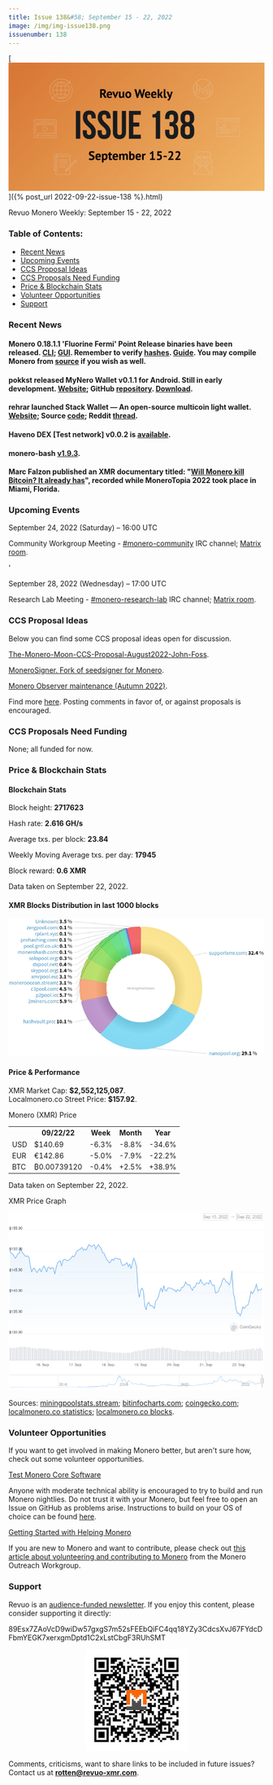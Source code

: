 ```yaml
---
title: Issue 138&#58; September 15 - 22, 2022
image: /img/img-issue138.png
issuenumber: 138
---
```

[<img src="/img/img-issue138.png" alt="Revuo Monero Weekly #138 Slide" class="img-lead">]({% post_url 2022-09-22-issue-138 %}.html)

<p class="text-lead">Revuo Monero Weekly: September 15 - 22, 2022</p>
<!--more-->

<h3>Table of Contents:</h3>
<ul class="contents">
    <li><a href="#news">Recent News</a></li>
    <li><a href="#events">Upcoming Events</a></li>
    <li><a href="#ideas">CCS Proposal Ideas</a></li>
    <li><a href="#proposals">CCS Proposals Need Funding</a></li>
    <li><a href="#stats">Price & Blockchain Stats</a></li>
    <li><a href="#volunteer">Volunteer Opportunities</a></li>
    <li><a href="#support">Support</a></li>
</ul>

<h3 id="news">Recent News</h3>

<div class="newsbyte">
    <h4>Monero 0.18.1.1 'Fluorine Fermi' Point Release binaries have been released. <a href="https://github.com/monero-project/monero/releases/tag/v0.18.1.1" target="_blank">CLI</a>; <a href="https://github.com/monero-project/monero-gui/releases/tag/v0.18.1.1" target="_blank">GUI</a>. Remember to verify <a href="https://www.getmonero.org/downloads/hashes.txt" target="_blank">hashes</a>. <a href="https://www.getmonero.org/resources/user-guides/verification-allos-advanced.html" target="_blank">Guide</a>. You may compile Monero from <a href="https://github.com/monero-project/monero#compiling-monero-from-source" target="_blank">source</a> if you wish as well.</h4>
</div>

<div class="newsbyte">
    <h4>pokkst released MyNero Wallet v0.1.1 for Android. Still in early development. <a href="https://mynero.net/" target="_blank">Website</a>; GitHub <a href="https://github.com/pokkst/monero-wallet" target="_blank">repository</a>. <a href="https://github.com/pokkst/monero-wallet/releases/tag/0.1.1" target="_blank">Download</a>.</h4>
</div>

<div class="newsbyte">
    <h4>rehrar launched Stack Wallet — An open-source multicoin light wallet. <a href="https://stackwallet.com/" target="_blank">Website</a>; Source <a href="https://github.com/cypherstack/stack_wallet/" target="_blank">code</a>; Reddit <a href="https://teddit.adminforge.de/r/Monero/comments/xkkq5e/stack_wallet_an_opensource_multicoin_lightwallet/" target="_blank">thread</a>.</h4>
</div>

<div class="newsbyte">
    <h4>Haveno DEX [Test network] v0.0.2 is <a href="https://github.com/haveno-dex/haveno/releases/tag/v0.0.2" target="_blank">available</a>.</h4>
</div>

<div class="newsbyte">
    <h4>monero-bash <a href="https://github.com/hinto-janaiyo/monero-bash/releases/tag/v1.9.3" target="_blank">v1.9.3</a>.</h4>
</div>

<div class="newsbyte">
    <h4>Marc Falzon published an XMR documentary titled: "<a href="https://piped.adminforge.de/watch?v=2xdXxUO-d70" target="_blank">Will Monero kill Bitcoin? It already has</a>", recorded while MoneroTopia 2022 took place in Miami, Florida.</h4>
</div>

<h3 id="events">Upcoming Events</h3>

<div class="event">
    <p class="date">September 24, 2022 (Saturday) – 16:00 UTC</p>
    <p>Community Workgroup Meeting - <a href="irc://irc.libera.chat/#monero-community" target="_blank">#monero-community</a> IRC channel; <a href="https://matrix.to/#/#monero-community:monero.social" target="_blank">Matrix room</a>.</p>
</div>
'
<div class="event">
    <p class="date" markdown="1">September 28, 2022 (Wednesday) – 17:00 UTC</p>
    <p markdown="1">Research Lab Meeting - <a href="irc://irc.libera.chat/#monero-research-lab" target="_blank">#monero-research-lab</a> IRC channel; <a href="https://matrix.to/#/#monero-research-lab:monero.social" target="_blank">Matrix room</a>.</p>
</div>

<h3 id="ideas">CCS Proposal Ideas</h3>

<p>Below you can find some CCS proposal ideas open for discussion.</p>

<div class="proposal">
<p><a href="https://repo.getmonero.org/monero-project/ccs-proposals/-/merge_requests/336" target="_blank">The-Monero-Moon-CCS-Proposal-August2022-John-Foss</a>.</p>
</div>

<div class="proposal">
<p><a href="https://repo.getmonero.org/monero-project/ccs-proposals/-/merge_requests/323" target="_blank">MoneroSigner. Fork of seedsigner for Monero</a>.</p>
</div>

<div class="proposal">
<p><a href="https://repo.getmonero.org/monero-project/ccs-proposals/-/merge_requests/342" target="_blank">Monero Observer maintenance (Autumn 2022)</a>.</p>
</div>

<div class="proposal">
<p>Find more <a href="https://ccs.getmonero.org/ideas/" target="_blank">here</a>. Posting comments in favor of, or against proposals is encouraged.</p>
</div>

<h3 id="proposals">CCS Proposals Need Funding</h3>

<p>None; all funded for now.</p>

<h3 id="stats">Price & Blockchain Stats</h3>

<h4 class="stat">Blockchain Stats</h4>

<div class="bcstats">
    <p>Block height: <b>2717623</b></p>
    <p>Hash rate: <b>2.616 GH/s</b></p>
    <p>Average txs. per block: <b>23.84</b></p>
    <p>Weekly Moving Average txs. per day: <b>17945</b></p>
    <p>Block reward: <b>0.6 XMR</b></p>
</div>
<p class="note">Data taken on September 22, 2022.</p>

<h4 class="stat">XMR Blocks Distribution in last 1000 blocks</h4>
<p><img src="/img/hashrate-pool-distribution-0922.png" alt="Hashrate Pool Distribution Pie Chart"/></p>

<h4 class="stat" id="price-stat">Price & Performance</h4>

<div class="price-intro">XMR Market Cap: <b>$2,552,125,087</b>.<br/>Localmonero.co Street Price: <b>$157.92</b>.</div>

<p class="table-title">Monero (XMR) Price</p>
<table class="price-table">
  <tr class="row1">
    <th></th>
    <th>09/22/22</th>
    <th>Week</th>
    <th>Month</th>
    <th>Year</th>
  </tr>
  <tr>
    <td data-th="XMR to">USD</td>
    <td data-th="09/22/22">$140.69</td>
    <td data-th="Week" class="red">-6.3%</td>
    <td data-th="Month" class="red">-8.8%</td>
    <td data-th="Year" class="red">-34.6%</td>
  </tr>
  <tr class="row3">
    <td data-th="XMR to">EUR</td>
    <td data-th="09/22/22">€142.86</td>
    <td data-th="Week" class="red">-5.0%</td>
    <td data-th="Month" class="red">-7.9%</td>
    <td data-th="Year" class="red">-22.2%</td>
  </tr>
  <tr>
    <td data-th="XMR to">BTC</td>
    <td data-th="09/22/22">₿0.00739120</td>
    <td data-th="Week" class="red">-0.4%</td>
    <td data-th="Month" class="green">+2.5%</td>
    <td data-th="Year" class="green">+38.9%</td>
  </tr>
</table>
<p class="note">Data taken on September 22, 2022.</p>

<p class="table-title">XMR Price Graph</p>

![XMR Price Graph 09/15/22-09/22/22](/img/weekly-chart-0922.png "XMR Price Graph 09/15/22-09/22/22")

Sources: <a href="https://miningpoolstats.stream/monero" target="_blank">miningpoolstats.stream</a>; <a href="https://bitinfocharts.com/monero/" target="_blank">bitinfocharts.com</a>; <a href="https://www.coingecko.com/en/coins/monero" target="_blank">coingecko.com</a>; <a href="https://localmonero.co/statistics" target="_blank">localmonero.co statistics</a>; <a href="https://localmonero.co/blocks" target="_blank">localmonero.co blocks</a>.

<h3 id="volunteer">Volunteer Opportunities</h3>

<p>If you want to get involved in making Monero better, but aren't sure how, check out some volunteer opportunities.</p>

<div class="newsbyte">
    <p class="date"><a href="https://github.com/monero-project/monero" target="_blank">Test Monero Core Software</a></p>
    <p>Anyone with moderate technical ability is encouraged to try to build and run Monero nightlies. Do not trust it with your Monero, but feel free to open an Issue on GitHub as problems arise. Instructions to build on your OS of choice can be found <a href="https://github.com/monero-project/monero#compiling-monero-from-source" target="_blank">here</a>. </p>
</div>

<div class="newsbyte">
    <p class="date"><a href="https://github.com/monero-project/monero" target="_blank">Getting Started with Helping Monero</a></p>
    <p>If you are new to Monero and want to contribute, please check out <a href="https://www.monerooutreach.org/stories/getting-started-helping-monero.php" target="_blank">this article about volunteering and contributing to Monero</a> from the Monero Outreach Workgroup. </p>
</div>

<h3 id="support">Support</h3>

<p markdown="1">Revuo is an <a href="https://revuo-xmr.com/support/">audience-funded newsletter</a>. If you enjoy this content, please consider supporting it directly:</p>

<p class="address" markdown="1">89Esx7ZAoVcD9wiDw57gxgS7m52sFEEbQiFC4qq18YZy3CdcsXvJ67FYdcDFbmYEGK7xerxgmDptd1C2xLstCbgF3RUhSMT</p>

<p><center><a href="monero:89Esx7ZAoVcD9wiDw57gxgS7m52sFEEbQiFC4qq18YZy3CdcsXvJ67FYdcDFbmYEGK7xerxgmDptd1C2xLstCbgF3RUhSMT" class="qr"><img src="/img/donate-monero.jpg" style="max-width: 200px;"/></a></center></p>

Comments, criticisms, want to share links to be included in future issues? Contact us at **rotten@revuo-xmr.com**.
